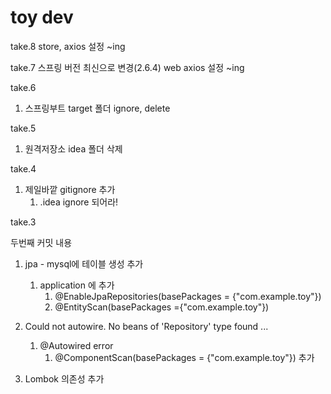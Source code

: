 # toy dev
take.8
store, axios 설정 ~ing

take.7
스프링 버전 최신으로 변경(2.6.4)
web axios 설정 ~ing

take.6
1. 스프링부트 target 폴더 ignore, delete

take.5
1. 원격저장소 idea 폴더 삭제

take.4
1. 제일바깥 gitignore 추가
   1. .idea ignore 되어라!
   
take.3

두번째 커밋 내용
1. jpa - mysql에 테이블 생성 추가 
   1. application 에 추가 
      1. @EnableJpaRepositories(basePackages = {"com.example.toy"})
      2. @EntityScan(basePackages ={"com.example.toy"})


2. Could not autowire. No beans of 'Repository' type found ... 
   1. @Autowired error 
      1. @ComponentScan(basePackages = {"com.example.toy"}) 추가

3. Lombok 의존성 추가